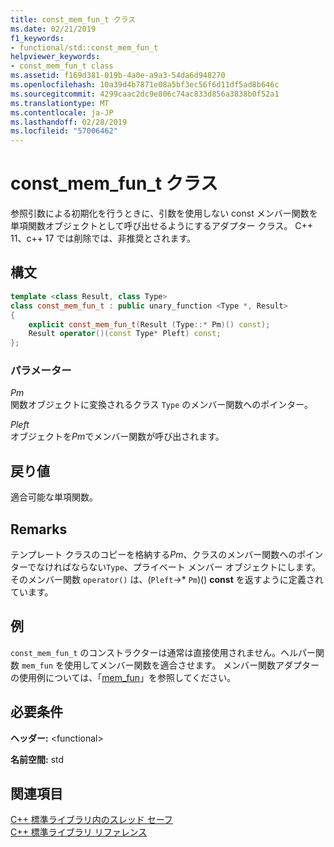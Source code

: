 ```yaml
---
title: const_mem_fun_t クラス
ms.date: 02/21/2019
f1_keywords:
- functional/std::const_mem_fun_t
helpviewer_keywords:
- const_mem_fun_t class
ms.assetid: f169d381-019b-4a0e-a9a3-54da6d948270
ms.openlocfilehash: 10a39d4b7871e08a5bf3ec56f6d11df5ad8b646c
ms.sourcegitcommit: 4299caac2dc9e806c74ac833d856a3838b0f52a1
ms.translationtype: MT
ms.contentlocale: ja-JP
ms.lasthandoff: 02/28/2019
ms.locfileid: "57006462"
---
```

# <a name="constmemfunt-class"></a>const_mem_fun_t クラス

参照引数による初期化を行うときに、引数を使用しない const メンバー関数を単項関数オブジェクトとして呼び出せるようにするアダプター クラス。 C++ 11、c++ 17 では削除では、非推奨とされます。

## <a name="syntax"></a>構文

```cpp
template <class Result, class Type>
class const_mem_fun_t : public unary_function <Type *, Result>
{
    explicit const_mem_fun_t(Result (Type::* Pm)() const);
    Result operator()(const Type* Pleft) const;
};
```

### <a name="parameters"></a>パラメーター

*Pm*<br/>
関数オブジェクトに変換されるクラス `Type` のメンバー関数へのポインター。

*Pleft*<br/>
オブジェクトを*Pm*でメンバー関数が呼び出されます。

## <a name="return-value"></a>戻り値

適合可能な単項関数。

## <a name="remarks"></a>Remarks

テンプレート クラスのコピーを格納する*Pm*、クラスのメンバー関数へのポインターでなければならない`Type`、プライベート メンバー オブジェクトにします。 そのメンバー関数 `operator()` は、(`Pleft`->\* `Pm`)() **const** を返すように定義されています。

## <a name="example"></a>例

`const_mem_fun_t` のコンストラクターは通常は直接使用されません。ヘルパー関数 `mem_fun` を使用してメンバー関数を適合させます。 メンバー関数アダプターの使用例については、「[mem_fun](../standard-library/functional-functions.md#mem_fun)」を参照してください。

## <a name="requirements"></a>必要条件

**ヘッダー:** \<functional>

**名前空間:** std

## <a name="see-also"></a>関連項目

[C++ 標準ライブラリ内のスレッド セーフ](../standard-library/thread-safety-in-the-cpp-standard-library.md)<br/>
[C++ 標準ライブラリ リファレンス](../standard-library/cpp-standard-library-reference.md)<br/>
